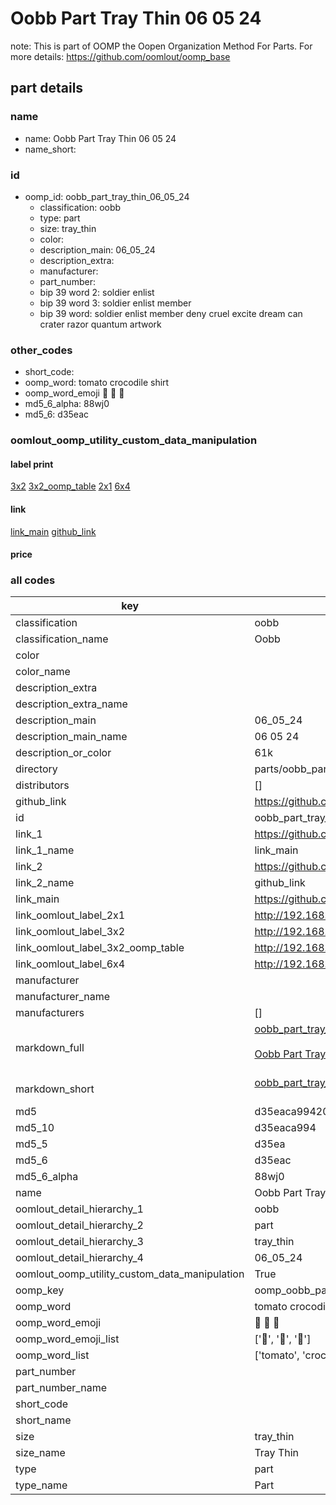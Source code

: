 # Oobb Part Tray Thin 06 05 24  

note: This is part of OOMP the Oopen Organization Method For Parts. For more details: https://github.com/oomlout/oomp_base

##  part details





### name
* name: Oobb Part Tray Thin 06 05 24
* name_short: 
### id
* oomp_id: oobb_part_tray_thin_06_05_24
  * classification: oobb
  * type: part
  * size: tray_thin
  * color: 
  * description_main: 06_05_24
  * description_extra: 
  * manufacturer: 
  * part_number: 
  * bip 39 word 2: soldier enlist
  * bip 39 word 3: soldier enlist member
  * bip 39 word: soldier enlist member deny cruel excite dream can crater razor quantum artwork

### other_codes
* short_code: 
* oomp_word: tomato crocodile shirt
* oomp_word_emoji :tomato: :crocodile: :shirt:
* md5_6_alpha: 88wj0
* md5_6: d35eac






### oomlout_oomp_utility_custom_data_manipulation
#### label print
[3x2](http://192.168.1.245:1112/?label=oomp%2088wj0)
[3x2_oomp_table](http://192.168.1.107:1112/?label=oomp%2088wj0)
[2x1](http://192.168.1.242:1112/?label=oomp%2088wj0)
[6x4](http://192.168.1.55:1112/?label=oomp%2088wj0)    

#### link

[link_main](https://github.com/oomlout/oomlout_oomp_current_version_messy/tree/main/parts/oobb_part_tray_thin_06_05_24) [github_link](https://github.com/oomlout/oomlout_oomp_part_src/tree/main/parts/oobb_part_tray_thin_06_05_24)                             

#### price







### all codes 
| key | value |  
| --- | --- |  
| classification | oobb |  
| classification_name | Oobb |  
| color |  |  
| color_name |  |  
| description_extra |  |  
| description_extra_name |  |  
| description_main | 06_05_24 |  
| description_main_name | 06 05 24 |  
| description_or_color | 61k |  
| directory | parts/oobb_part_tray_thin_06_05_24 |  
| distributors | [] |  
| github_link | https://github.com/oomlout/oomlout_oomp_part_src/tree/main/parts/oobb_part_tray_thin_06_05_24 |  
| id | oobb_part_tray_thin_06_05_24 |  
| link_1 | https://github.com/oomlout/oomlout_oomp_current_version_messy/tree/main/parts/oobb_part_tray_thin_06_05_24 |  
| link_1_name | link_main |  
| link_2 | https://github.com/oomlout/oomlout_oomp_part_src/tree/main/parts/oobb_part_tray_thin_06_05_24 |  
| link_2_name | github_link |  
| link_main | https://github.com/oomlout/oomlout_oomp_current_version_messy/tree/main/parts/oobb_part_tray_thin_06_05_24 |  
| link_oomlout_label_2x1 | http://192.168.1.242:1112/?label=oomp%2088wj0 |  
| link_oomlout_label_3x2 | http://192.168.1.245:1112/?label=oomp%2088wj0 |  
| link_oomlout_label_3x2_oomp_table | http://192.168.1.107:1112/?label=oomp%2088wj0 |  
| link_oomlout_label_6x4 | http://192.168.1.55:1112/?label=oomp%2088wj0 |  
| manufacturer |  |  
| manufacturer_name |  |  
| manufacturers | [] |  
| markdown_full | [oobb_part_tray_thin_06_05_24](https://github.com/oomlout/oomlout_oomp_current_version_messy/tree/main/parts/oobb_part_tray_thin_06_05_24)<br>[](https://github.com/oomlout/oomlout_oomp_current_version_messy/tree/main/parts/oobb_part_tray_thin_06_05_24)<br>[Oobb Part Tray Thin 06 05 24](https://github.com/oomlout/oomlout_oomp_current_version_messy/tree/main/parts/oobb_part_tray_thin_06_05_24)<br><br> |  
| markdown_short | [oobb_part_tray_thin_06_05_24](https://github.com/oomlout/oomlout_oomp_current_version_messy/tree/main/parts/oobb_part_tray_thin_06_05_24)<br><br> |  
| md5 | d35eaca99420e8513b1a43ab1592b674 |  
| md5_10 | d35eaca994 |  
| md5_5 | d35ea |  
| md5_6 | d35eac |  
| md5_6_alpha | 88wj0 |  
| name | Oobb Part Tray Thin 06 05 24 |  
| oomlout_detail_hierarchy_1 | oobb |  
| oomlout_detail_hierarchy_2 | part |  
| oomlout_detail_hierarchy_3 | tray_thin |  
| oomlout_detail_hierarchy_4 | 06_05_24 |  
| oomlout_oomp_utility_custom_data_manipulation | True |  
| oomp_key | oomp_oobb_part_tray_thin_06_05_24 |  
| oomp_word | tomato crocodile shirt |  
| oomp_word_emoji | :tomato: :crocodile: :shirt: |  
| oomp_word_emoji_list | [':tomato:', ':crocodile:', ':shirt:'] |  
| oomp_word_list | ['tomato', 'crocodile', 'shirt'] |  
| part_number |  |  
| part_number_name |  |  
| short_code |  |  
| short_name |  |  
| size | tray_thin |  
| size_name | Tray Thin |  
| type | part |  
| type_name | Part |  
